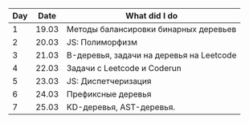 | Day   | Date                                                                                  | What did I do |
| --- | ----- | ------------------------------------------------------------------------------------- |
| 1      | 19.03      | Методы балансировки бинарных деревьев|
| 2      |    20.03   |              JS: Полиморфизм            |
|    3   |21.03       |          B-деревья, задачи на деревья на Leetcode                             |
|    4   |22.03       |          Задачи с Leetcode и Сoderun                             |
|    5   |23.03       |          JS: Диспетчеризация                             |
|    6   |24.03       |          Префиксные деревья                             |
|    7   |25.03       |          KD-деревья, AST-деревья.                            |
